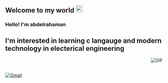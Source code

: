 
    
## Welcome to my world <img src="https://github.com/TheDudeThatCode/TheDudeThatCode/blob/master/Assets/Earth.gif" width="24px">

### Hello! I'm  abdelrahaman
##  I'm interested in learning c langauge and modern technology in electerical engineering

<img align="right" alt="GIF" src="https://raw.githubusercontent.com/JoeyBling/JoeyBling/master/pic/pusheencode.gif" />

<br />
<br />

[![Gmail](https://img.shields.io/badge/-Gmail-c14438?style=flat&logo=Gmail&logoColor=white)](www.workworkey@gmail.com)

<br />
<br />

  
  
  
  

